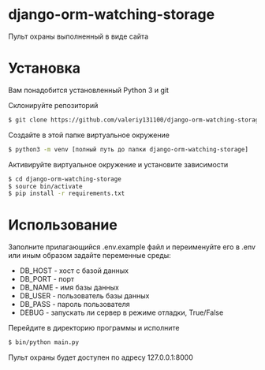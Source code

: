 # django-orm-watching-storage
Пульт охраны выполненный в виде сайта

# Установка
Вам понадобится установленный Python 3 и git

Склонируйте репозиторий
```bash
$ git clone https://github.com/valeriy131100/django-orm-watching-storage
```

Создайте в этой папке виртуальное окружение
```bash
$ python3 -m venv [полный путь до папки django-orm-watching-storage]
```

Активируйте виртуальное окружение и установите зависимости
```bash
$ cd django-orm-watching-storage
$ source bin/activate
$ pip install -r requirements.txt
```
# Использование
Заполните прилагающийся .env.example файл и переименуйте его в .env или иным образом задайте переменные среды:
* DB_HOST - хост с базой данных
* DB_PORT - порт
* DB_NAME - имя базы данных
* DB_USER - пользователь базы данных
* DB_PASS - пароль пользователя
* DEBUG - запускать ли сервер в режиме отладки, True/False

Перейдите в директорию программы и исполните
```bash
$ bin/python main.py
```
Пульт охраны будет доступен по адресу 127.0.0.1:8000
